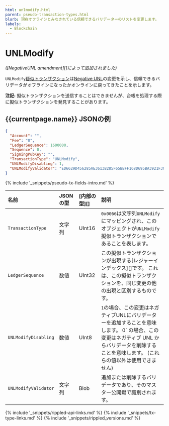 ```yaml
---
html: unlmodify.html
parent: pseudo-transaction-types.html
blurb: 現在オフラインとみなされている信頼できるバリデーターのリストを変更します。
labels:
  - Blockchain
---
```


# UNLModify

_(\[NegativeUNL amendment\]\[\]によって追加されました)_

`UNLModify`[疑似トランザクション](pseudo-transaction-types.html)は[Negative UNL](negative-unl.html)の変更を示し、信頼できるバリデータがオフラインになったかオンラインに戻ってきたことを示します。

**注記:** 擬似トランザクションを送信することはできませんが、台帳を処理する際に擬似トランザクションを発見することがあります。

## {{currentpage.name}} JSONの例

```json
{
  "Account": "",
  "Fee": "0",
  "LedgerSequence": 1600000,
  "Sequence": 0,
  "SigningPubKey": "",
  "TransactionType": "UNLModify",
  "UNLModifyDisabling": 1,
  "UNLModifyValidator": "ED6629D456285AE3613B285F65BBFF168D695BA3921F309949AFCD2CA7AFEC16FE",
}
```

{% include '_snippets/pseudo-tx-fields-intro.md' %}
<!--{# fix md highlighting_ #}-->

| 名前                   | JSONの型 | \[内部の型\]\[\] | 説明                                                                                                       |
|:-------------------- |:------ |:------------ |:-------------------------------------------------------------------------------------------------------- |
| `TransactionType`    | 文字列    | UInt16       | `0x0066`は文字列`UNLModify`にマッピングされ、このオブジェクトが`UNLModify`擬似トランザクションであることを表します。                                |
| `LedgerSequence`     | 数値     | UInt32       | この擬似トランザクションが出現する\[レジャーインデックス\]\[\]です。 これは、この擬似トランザクションを、同じ変更の他の出現と区別するものです。                             |
| `UNLModifyDisabling` | 数値     | UInt8        | `1`の場合、この変更はネガティブUNLにバリデーターを追加することを意味します。 0` の場合、この変更はネガティブ UNL からバリデータを削除することを意味します。 (これらの値以外は使用できません) |
| `UNLModifyValidator` | 文字列    | Blob         | 追加または削除するバリデータであり、そのマスター公開鍵で識別されます。                                                                      |


<!--{# common link defs #}-->
{% include '_snippets/rippled-api-links.md' %}
{% include '_snippets/tx-type-links.md' %}
{% include '_snippets/rippled_versions.md' %}
